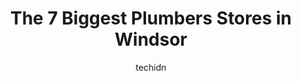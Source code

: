 ---
layout: ampstory
image: https://i0.wp.com/www.auto.or.id/wp-content/uploads/2023/06/encore-mechanical-building-services-inc-0-windsor-1686324603.jpeg?resize=640,853
author: techidn
featured: false
description: Windsor, Ontario, Canada is a haven for Plumbers enthusiasts, boasting an impressive array of 7 top-notch establishments. Whether youre a seasoned connoisseur or simply curious to explore t
title: The 7 Biggest Plumbers Stores in Windsor
cover:
   title: The 7 Biggest Plumbers Stores in Windsor
   subtitle: AUTO.OR.ID
   background: https://www.auto.or.id/wp-content/uploads/2023/06/encore-mechanical-building-services-inc-0-windsor-1686324603.jpeg

pages: 
 - layout: thirds
   top: <h1>#1 Mr. Rooter Plumbing Windsor Ontario</h1>
   bottom: "<p>I highly recommend. Every staff I interacted with was so kind and professional. Jake worked hard at my house today (6/6/2023) performing important repairs and was very co</p>"
   background: https://www.auto.or.id/wp-content/uploads/2023/06/encore-mechanical-building-services-inc-1-windsor-1686324606.jpeg
   backgroundblur: true
 - layout: thirds
   top: <h1>#2 Fowler Plumbing</h1>
   bottom: "<p>12133 Riverside Dr E, Windsor, ON N8P 1A8, Canada</p>"
   background: https://www.auto.or.id/wp-content/uploads/2023/06/encore-mechanical-building-services-inc-2-windsor-1686324606.png
   cta:
      link: https://www.auto.or.id/the-7-biggest-plumbers-stores-in-windsor/
      text: The 7 Biggest Plumbers Stores in Windsor
 - layout: thirds
   top: <h1>#3 Bubbys Plumbing</h1>
   bottom: "<p>1074 Crawford Ave, Windsor, ON N9A 5C9, Canada</p>"
   background: https://images.unsplash.com/photo-1493238792000-8113da705763?ixlib=rb-4.0.3&ixid=MnwxMjA3fDB8MHxwaG90by1wYWdlfHx8fGVufDB8fHx8&auto=format&fit=crop&w=640&h=853&q=80
   cta:
      link: https://www.auto.or.id/the-7-biggest-plumbers-stores-in-windsor/
      text: The 7 Biggest Plumbers Stores in Windsor
 - layout: thirds
   top: <h1>#4 Encore Mechanical & Building Services Inc.</h1>
   bottom: "<p>13225 Jamsyl Dr, Windsor, ON N9K 0B8, Canada</p>"
   background: https://images.unsplash.com/photo-1636325779858-2e355e25f9af?ixlib=rb-4.0.3&ixid=MnwxMjA3fDB8MHxwaG90by1wYWdlfHx8fGVufDB8fHx8&auto=format&fit=crop&w=640&h=853&q=80
   cta:
      link: https://www.auto.or.id/the-7-biggest-plumbers-stores-in-windsor/
      text: The 7 Biggest Plumbers Stores in Windsor
 - layout: thirds
   top: <h1>#5 Ole Walkerville Plumbing</h1>
   bottom: "<p>2666 Turner Rd, Windsor, ON N8W 3L3, Canada</p>"
   background: https://images.unsplash.com/photo-1603224683825-22b15546560d?ixlib=rb-4.0.3&ixid=MnwxMjA3fDB8MHxwaG90by1wYWdlfHx8fGVufDB8fHx8&auto=format&fit=crop&w=640&h=853&q=80
   cta:
      link: https://www.auto.or.id/the-7-biggest-plumbers-stores-in-windsor/
      text: The 7 Biggest Plumbers Stores in Windsor
 - layout: thirds
   top: <h1>#6 R S Craig Plumbing & Heating</h1>
   bottom: "<p>2247 Janette Ave, Windsor, ON N8X 1Z9, Canada</p>"
   background: https://images.unsplash.com/photo-1528597469186-bddab681a37f?ixlib=rb-4.0.3&ixid=MnwxMjA3fDB8MHxwaG90by1wYWdlfHx8fGVufDB8fHx8&auto=format&fit=crop&w=640&h=853&q=80
   cta:
      link: https://www.auto.or.id/the-7-biggest-plumbers-stores-in-windsor/
      text: The 7 Biggest Plumbers Stores in Windsor
 - layout: thirds
   top: <h1>#7 EB Plumbing</h1>
   bottom: "<p>7150 Malden Rd, Windsor, ON N9J 2T7, Canada</p>"
   background: https://images.unsplash.com/photo-1492144534655-ae79c964c9d7?ixlib=rb-4.0.3&ixid=MnwxMjA3fDB8MHxwaG90by1wYWdlfHx8fGVufDB8fHx8&auto=format&fit=crop&w=640&h=853&q=80
   cta:
      link: https://www.auto.or.id/the-7-biggest-plumbers-stores-in-windsor/
      text: The 7 Biggest Plumbers Stores in Windsor
 - layout: thirds
   middle: Continue reading...
   background: https://images.unsplash.com/photo-1568738836391-d15d766832ad?ixlib=rb-4.0.3&ixid=MnwxMjA3fDB8MHxwaG90by1wYWdlfHx8fGVufDB8fHx8&auto=format&fit=crop&w=640&h=853&q=80
   cta:
      link: https://www.auto.or.id/the-7-biggest-plumbers-stores-in-windsor/
      text: The 7 Biggest Plumbers Stores in Windsor

---